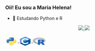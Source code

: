 ### Oii! Eu sou a Maria Helena!


- 🌱 Estudando Python e R

<div align="center">
  <a href="https://github.com/mariahelenass">
  <img height="180em" src="https://github-readme-stats.vercel.app/api?username=mariahelenass&show_icons=true&theme=clean&include_all_commits=true&count_private=true"/>
  <img height="180em" src="https://github-readme-stats.vercel.app/api/top-langs/?username=mariahelenass&layout=compact&langs_count=7&theme=clean"/>
</div>

  <div style="display: inline_block"><br>
  <img align="center" alt="Maria-Python" height="30" width="40" src="https://raw.githubusercontent.com/devicons/devicon/master/icons/python/python-original.svg">
  <img align="center" alt="Maria-Python" height="30" width="40" src="https://raw.githubusercontent.com/devicons/devicon/master/icons/c/c-original.svg">
  <img align="center" alt="Maria-Python" height="30" width="40" src="https://raw.githubusercontent.com/devicons/devicon/master/icons/r/r-original.svg">
 
</div>
